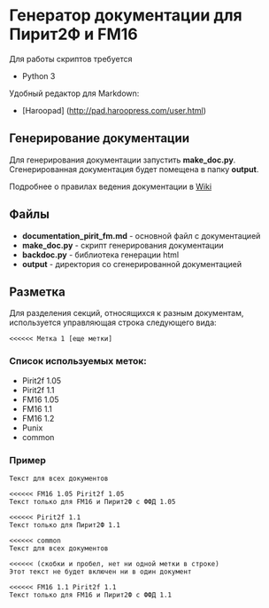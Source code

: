 # Генератор документации для Пирит2Ф и FM16

Для работы скриптов требуется
* Python 3

Удобный редактор для Markdown:
* [Haroopad] (http://pad.haroopress.com/user.html)

## Генерирование документации
Для генерирования документации запустить **make_doc.py**. Сгенерированная документация будет помещена в папку **output**.

Подробнее о правилах ведения документации в [Wiki](https://github.com/dreamkas/fm16_ppp/wiki/%D0%92%D0%B5%D0%B4%D0%B5%D0%BD%D0%B8%D0%B5-%D0%B4%D0%BE%D0%BA%D1%83%D0%BC%D0%B5%D0%BD%D1%82%D0%B0%D1%86%D0%B8%D0%B8)

## Файлы
 * **documentation\_pirit\_fm.md** - основной файл с документацией
 * **make_doc.py** - скрипт генерирования документации
 * **backdoc.py** - библиотека генерации html
 * **output** - директория со сгенерированной документацией

## Разметка
Для разделения секций, относящихся к разным документам, используется управляющая строка следующего вида:
```
<<<<<< Метка 1 [еще метки]
```

### Список используемых меток:
 * Pirit2f 1.05
 * Pirit2f 1.1
 * FM16 1.05
 * FM16 1.1
 * FM16 1.2
 * Punix
 * common

### Пример
```
Текст для всех документов

<<<<<< FM16 1.05 Pirit2f 1.05
Текст только для FM16 и Пирит2Ф с ФФД 1.05

<<<<<< Pirit2f 1.1
Текст только для Пирит2Ф 1.1

<<<<<< common
Текст для всех документов

<<<<<< (скобки и пробел, нет ни одной метки в строке)
Этот текст не будет включен ни в один документ

<<<<<< FM16 1.1 Pirit2f 1.1
Текст только для FM16 и Пирит2Ф с ФФД 1.1
```
